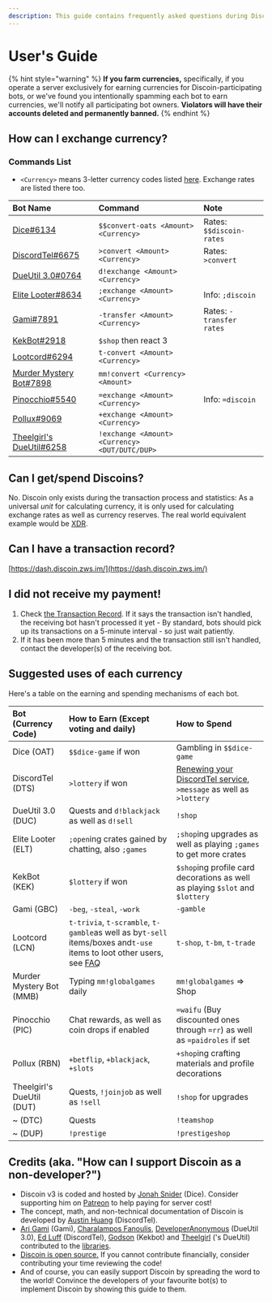 ```yaml
---
description: This guide contains frequently asked questions during Discoin transactions.
---
```


# User's Guide

{% hint style="warning" %}
**If you farm currencies,** specifically, if you operate a server exclusively for earning currencies for Discoin-participating bots, or we've found you intentionally spamming each bot to earn currencies, we'll notify all participating bot owners. **Violators will have their accounts deleted and permanently banned.**
{% endhint %}

## How can I exchange currency?

### Commands List

* `<Currency>` means 3-letter currency codes listed [here](https://dash.discoin.zws.im/#/currencies). Exchange rates are listed there too.

| Bot Name | Command | Note |
| :--- | :--- | :--- |
| [Dice\#6134](https://dice.js.org) | `$$convert-oats <Amount> <Currency>` | Rates: `$$discoin-rates` |
| [DiscordTel\#6675](https://discordtel.austinhuang.me) | `>convert <Amount> <Currency>` | Rates: `>convert` |
| [DueUtil 3.0\#0764](https://dueutil.xyz) | `d!exchange <Amount> <Currency>` |  |
| [Elite Looter\#8634](http://sjustein.com/html/elitelooter.html) | `;exchange <Amount> <Currency>` | Info: `;discoin` |
| [Gami\#7891](https://gami.app) | `-transfer <Amount> <Currency>` | Rates: `-transfer rates` |
| [KekBot\#2918](https://discordbots.org/bot/213151748855037953) | `$shop` then react 3 |  |
| [Lootcord\#6294](https://lootcord.com) | `t-convert <Amount> <Currency>` |  |
| [Murder Mystery Bot\#7898](https://top.gg/bot/319204121393496064) | `mm!convert <Currency> <Amount>` |  |
| [Pinocchio\#5540](https://pinocchiobot.xyz/) | `=exchange <Amount> <Currency>` | Info: `=discoin` |
| [Pollux\#9069](http://pollux.fun) | `+exchange <Amount> <Currency>` |  |
| [Theelgirl's DueUtil\#6258](https://dueutil.org) | `!exchange <Amount> <Currency> <DUT/DUTC/DUP>` |  |

## Can I get/spend Discoins?

No. Discoin only exists during the transaction process and statistics: As a universal _unit_ for calculating currency, it is only used for calculating exchange rates as well as currency reserves. The real world equivalent example would be [XDR](https://en.wikipedia.org/wiki/Special_drawing_rights).

## Can I have a transaction record?

[https://dash.discoin.zws.im/](https://dash.discoin.zws.im/)

## I did not receive my payment!

1. Check [the Transaction Record](https://dash.discoin.zws.im/). If it says the transaction isn't handled, the receiving bot hasn't processed it yet - By standard, bots should pick up its transactions on a 5-minute interval - so just wait patiently.
2. If it has been more than 5 minutes and the transaction still isn't handled, contact the developer\(s\) of the receiving bot.

## Suggested uses of each currency

Here's a table on the earning and spending mechanisms of each bot.

| Bot \(Currency Code\) | How to Earn \(Except voting and daily\) | How to Spend |
| :--- | :--- | :--- |
| Dice \(OAT\) | `$$dice-game` if won | Gambling in `$$dice-game` |
| DiscordTel \(DTS\) | `>lottery` if won | [Renewing your DiscordTel service](https://discordtel.austinhuang.me/en/latest/Payment/), `>message` as well as `>lottery` |
| DueUtil 3.0 \(DUC\) | Quests and `d!blackjack` as well as `d!sell` | `!shop` |
| Elite Looter \(ELT\) | `;open`ing crates gained by chatting, also `;games` | `;shop`ing upgrades as well as playing `;games` to get more crates |
| KekBot \(KEK\) | `$lottery` if won | `$shop`ing profile card decorations as well as playing `$slot` and `$lottery` |
| Gami \(GBC\) | `-beg`, `-steal`, `-work` | `-gamble` |
| Lootcord \(LCN\) | `t-trivia`, `t-scramble`, `t-gamble`as well as by`t-sell` items/boxes and`t-use` items to loot other users, see [FAQ](https://lootcord.com/faq) | `t-shop`, `t-bm`, `t-trade` |
| Murder Mystery Bot \(MMB\) | Typing `mm!globalgames` daily | `mm!globalgames` =&gt; Shop |
| Pinocchio \(PIC\) | Chat rewards, as well as coin drops if enabled | `=waifu` \(Buy discounted ones through `=rr`\) as well as `=paidroles` if set |
| Pollux \(RBN\) | `+betflip`, `+blackjack`, `+slots` | `+shop`ing crafting materials and profile decorations |
| Theelgirl's DueUtil \(DUT\) | Quests, `!joinjob` as well as `!sell` | `!shop` for upgrades |
| ~ \(DTC\) | Quests | `!teamshop`  |
| ~ \(DUP\) | `!prestige` | `!prestigeshop` |

## Credits \(aka. "How can I support Discoin as a non-developer?"\)

* Discoin v3 is coded and hosted by [Jonah Snider](https://jonah.pw) \(Dice\). Consider supporting him on [Patreon](https://www.patreon.com/pizzafox) to help paying for server cost!
* The concept, math, and non-technical documentation of Discoin is developed by [Austin Huang](https://austinhuang.me) \(DiscordTel\).
* [Ari Gami](https://github.com/dr-ari-gami) \(Gami\), [Charalampos Fanoulis](https://enkiel.cloud), [DeveloperAnonymous](https://github.com/DeveloperAnonymous) \(DueUtil 3.0\), [Ed Luff](https://github.com/Rexogamer) \(DiscordTel\), [Godson](https://github.com/Godson777) \(Kekbot\) and [Theelgirl](https://github.com/Theelgirl) \('s DueUtil\) contributed to the [libraries](developers/guide.md#libraries).
* [Discoin is open source.](https://github.com/discoin/api-v3) If you cannot contribute financially, consider contributing your time reviewing the code!
* And of course, you can easily support Discoin by spreading the word to the world! Convince the developers of your favourite bot\(s\) to implement Discoin by showing this guide to them.

